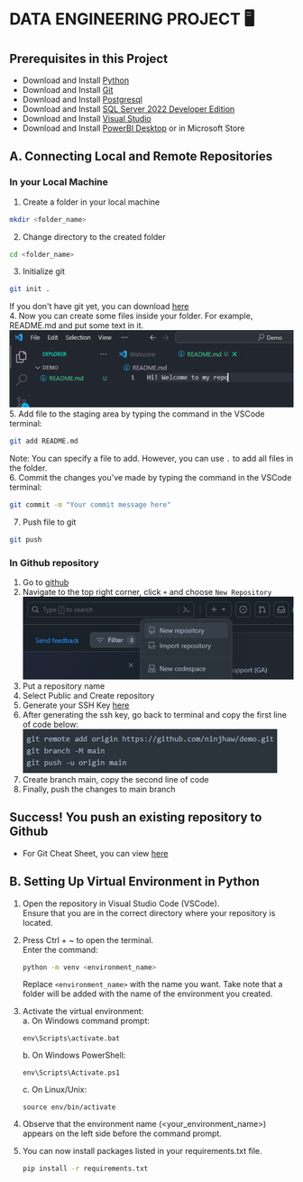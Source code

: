 # DATA ENGINEERING PROJECT 🖥️

## Prerequisites in this Project
- Download and Install [Python](https://www.python.org/downloads/)
- Download and Install [Git](https://git-scm.com/downloads)
- Download and Install [Postgresql](https://www.postgresql.org/download/)
- Download and Install [SQL Server 2022 Developer Edition](https://www.microsoft.com/en-us/sql-server/sql-server-downloads)
- Download and Install [Visual Studio](https://visualstudio.microsoft.com/downloads/)
- Download and Install [PowerBI Desktop](https://powerbi.microsoft.com/en-us/downloads/) or in Microsoft Store 

## A. Connecting Local and Remote Repositories
### In your Local Machine
1. Create a folder in your local machine 
```bash
mkdir <folder_name>
```
2. Change directory to the created folder
```bash
cd <folder_name>
```
3. Initialize git
```bash
git init .
```
If you don't have git yet, you can download [here](https://github.com/ninjhaw/DE_Project?tab=readme-ov-file#prerequisites-in-this-project)  
4. Now you can create some files inside your folder. For example, README.md and put some text in it.  
![README.md](/images/create_readme.png)  <br>
5. Add file to the staging area by typing the command in the VSCode terminal:
```bash
git add README.md
```
Note: You can specify a file to add. However, you can use `.` to add all files in the folder.  
6. Commit the changes you've made by typing the command in the VSCode terminal:  
```bash
git commit -m "Your commit message here"
```
7. Push file to git
```bash
git push
```
### In Github repository
1. Go to [github](https://github.com)
2. Navigate to the top right corner, click `+` and choose `New Repository`
![New_repo](images/new_repository.png)  
3. Put a repository name
4. Select Public and Create repository
5. Generate your SSH Key [here](https://docs.github.com/en/authentication/connecting-to-github-with-ssh/generating-a-new-ssh-key-and-adding-it-to-the-ssh-agent?fbclid=IwAR2z7JJtyg304j8Awvd6i60FIaopo7tuQsqXHMbziOMYfZwmIDexVZe_Y8k)  
6. After generating the ssh key, go back to terminal and copy the first line of code below:
![remote_add](images/push_remote.png)  
7. Create branch main, copy the second line of code
8. Finally, push the changes to main branch

## Success! You push an existing repository to Github
- For Git Cheat Sheet, you can view [here](cheat_sheet/git_commands.md)  

## B. Setting Up Virtual Environment in Python
1. Open the repository in Visual Studio Code (VSCode).<br>
    Ensure that you are in the correct directory where your repository is located.

2. Press Ctrl + ~ to open the terminal.  
    Enter the command:  

    ```bash
    python -m venv <environment_name>
    ```  

    Replace ```<environment_name>``` with the name you want. 
    Take note that a folder will be added with the name of the environment you created. 

3. Activate the virtual environment:  
    a. On Windows command prompt: 

    ```
    env\Scripts\activate.bat
    ```
    b. On Windows PowerShell:  

    ```
    env\Scripts\Activate.ps1
    ```
    c. On Linux/Unix:  

    ```
    source env/bin/activate
    ```

4. Observe that the environment name (<your_environment_name>) appears on the left side before the command prompt.
5. You can now install packages listed in your requirements.txt file. 

    ```bash
    pip install -r requirements.txt
    ```

    